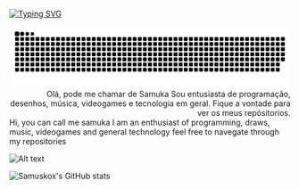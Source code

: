 [![Typing SVG](https://readme-typing-svg.demolab.com?font=Rubik+Burned&pause=1000&color=FFFFFF&background=FFFFFF00&center=true&vCenter=true&random=false&width=435&lines=Hi%2C+wassup%3F+I+am+samuka)](https://git.io/typing-svg)

<div align="center">
  <img  src="https://github.com/1999AZZAR/1999AZZAR/blob/main/resources/img/grid-snake.svg"
       alt="snake" /></a>
</div>



<div align="right">
  Olá, pode me chamar de Samuka
  Sou entusiasta de programação, desenhos, música, videogames e tecnologia em geral.
  Fique a vontade para ver os meus repósitorios.
</div>
<div align="left">
  Hi, you can call me samuka
  I am an enthusiast of programming, draws, music, videogames and general technology 
  feel free to navegate through my repositories
</div>




![Alt text](https://spotify-recently-played-readme.vercel.app/api?user=samu5020ol&unique={true|1|on|yes})

![Samuskox's GitHub stats](https://github-readme-stats.vercel.app/api?username=Samuskox&show_icons=true&theme=synthwave)



<!--
**Samuskox/Samuskox** is a ✨ _special_ ✨ repository because its `README.md` (this file) appears on your GitHub profile.

Here are some ideas to get you started:

- 🔭 I’m currently working on ...
- 🌱 I’m currently learning ...
- 👯 I’m looking to collaborate on ...
- 🤔 I’m looking for help with ...
- 💬 Ask me about ...
- 📫 How to reach me: ...
- 😄 Pronouns: ...
- ⚡ Fun fact: ...
-->
